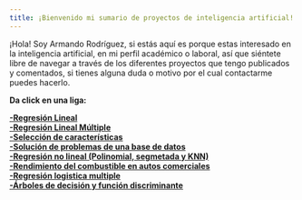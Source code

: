 ```yaml
---
title: ¡Bienvenido mi sumario de proyectos de inteligencia artificial!
---
```

¡Hola! Soy Armando Rodríguez, si estás aquí es porque estas interesado en la inteligencia artificial, en mi perfil académico o laboral,
así que siéntete libre de navegar a través de los diferentes proyectos que tengo publicados y comentados, si tienes alguna duda
o motivo por el cual contactarme puedes hacerlo.   
  
 **Da click en una liga:**    

**[-Regresión Lineal](proyecto1.md)**    
**[-Regresión Lineal Múltiple](proyecto2.md)**   
**[-Selección de características](proyecto3.md)**  
**[-Solución de problemas de una base de datos](proyecto4.md)**   
**[-Regresión no lineal (Polinomial, segmetada y KNN)](proyecto6.md)**    
**[-Rendimiento del combustible en autos comerciales](proyecto7.md)**   
**[-Regresión logistica multiple](proyecto8.md)**     
**[-Árboles de decisión y función discriminante](proyecto9.md)**
